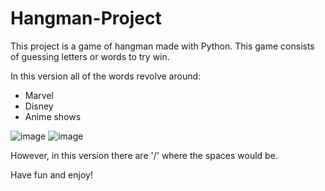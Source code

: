 # Hangman-Project

This project is a game of hangman made with Python. This game consists of guessing letters or words to try win.

In this version all of the words revolve around:
- Marvel
- Disney
- Anime shows

![image](https://user-images.githubusercontent.com/74416239/112730120-b221fb00-8f27-11eb-8b90-a4b8e180d4b2.png)
![image](https://user-images.githubusercontent.com/74416239/112730129-c36b0780-8f27-11eb-8948-58dbbe8e1b71.png)

However, in this version there are '/' where the spaces would be.

Have fun and enjoy!
